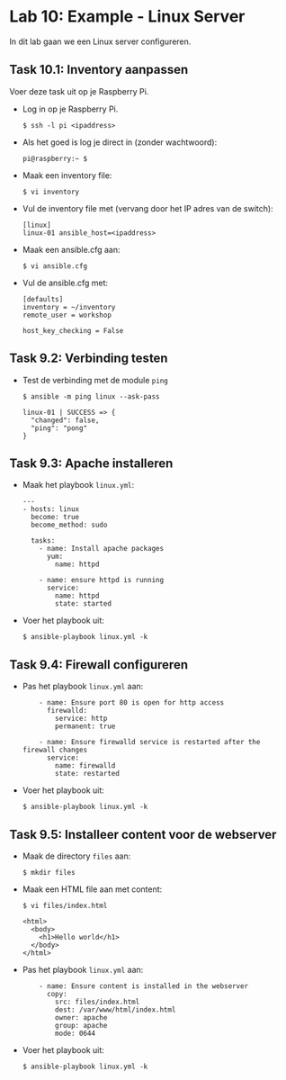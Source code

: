 # Lab 10: Example - Linux Server

In dit lab gaan we een Linux server configureren.

## Task 10.1: Inventory aanpassen

Voer deze task uit op je Raspberry Pi.

* Log in op je Raspberry Pi.

  ``$ ssh -l pi <ipaddress>`` 

* Als het goed is log je direct in (zonder wachtwoord):

  ``` 
  pi@raspberry:~ $ 
  ```

* Maak een inventory file:

  ``$ vi inventory``

* Vul de inventory file met (vervang <ipaddress> door het IP adres van de switch):

  ```
  [linux]
  linux-01 ansible_host=<ipaddress>
  ```
  
* Maak een ansible.cfg aan:

  ``$ vi ansible.cfg``

* Vul de ansible.cfg met:

  ```
  [defaults]
  inventory = ~/inventory
  remote_user = workshop
  
  host_key_checking = False
  ```

## Task 9.2: Verbinding testen

* Test de verbinding met de module ``ping``

  ``$ ansible -m ping linux --ask-pass``
  
  ```
  linux-01 | SUCCESS => {
    "changed": false,
    "ping": "pong"
  }
  ```
  
## Task 9.3: Apache installeren

* Maak het playbook ``linux.yml``:

  ```
  ---
  - hosts: linux
    become: true
    become_method: sudo

    tasks:
      - name: Install apache packages
        yum:
          name: httpd

      - name: ensure httpd is running
        service:
          name: httpd 
          state: started
  ```

* Voer het playbook uit:

  ``$ ansible-playbook linux.yml -k``
  
## Task 9.4: Firewall configureren
 
* Pas het playbook ``linux.yml`` aan:
 
  ```
      - name: Ensure port 80 is open for http access
        firewalld:
          service: http
          permanent: true

      - name: Ensure firewalld service is restarted after the firewall changes
        service: 
          name: firewalld 
          state: restarted
   ```

* Voer het playbook uit:

  ``$ ansible-playbook linux.yml -k``
   
## Task 9.5: Installeer content voor de webserver

* Maak de directory ``files`` aan:
  
  ``$ mkdir files``
  
* Maak een HTML file aan met content:

  ``$ vi files/index.html``
  
  ```
  <html>
    <body>
      <h1>Hello world</h1>
    </body>
  </html>
  ```
  
* Pas het playbook ``linux.yml`` aan:

  ```
      - name: Ensure content is installed in the webserver
        copy:
          src: files/index.html
          dest: /var/www/html/index.html
          owner: apache
          group: apache
          mode: 0644
  ```
    
* Voer het playbook uit:

  ``$ ansible-playbook linux.yml -k``
  
